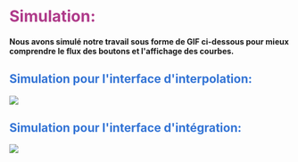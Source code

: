 
# <span style="color:	#AF3B8A ">Simulation: </span>

#### Nous avons simulé notre travail sous forme de GIF ci-dessous pour mieux comprendre le flux des boutons et l'affichage des courbes.

## <span style="color:	#3374D5 ">Simulation pour l'interface d'interpolation: </span>

<img align='center' src='images/simulation_gif1.gif'/>


## <span style="color:	#3374D5 ">Simulation pour l'interface d'intégration: </span>

<img align='center' src='images/simulation_gif2.gif'/>

